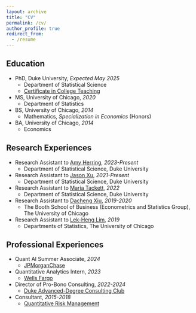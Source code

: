 ```yaml
---
layout: archive
title: "CV"
permalink: /cv/
author_profile: true
redirect_from:
  - /resume
---
```


## Education
* PhD, Duke University, *Expected May 2025*
  * Department of Statistical Science
  * [Certificate in College Teaching](https://gradschool.duke.edu/professional-development/programs/certificate-college-teaching/)
* MS, University of Chicago, *2020*
  * Department of Statistics
* BS, University of Chicago, *2014*
  * Mathematics, *Specialization in Economics* (Honors)
* BA, University of Chicago, *2014*
  * Economics

## Research Experiences
* Research Assistant to [Amy Herring](https://scholars.duke.edu/person/Amy.Herring), *2023-Present*
  * Department of Statistical Science, Duke University
* Research Assistant to [Jason Xu](https://jasonxu90.github.io), *2021-Present*
  * Department of Statistical Science, Duke University
* Research Assistant to [Maria Tackett](https://maria-tackett.netlify.app), *2022*
  * Department of Statistical Science, Duke University
* Research Assistant to [Dacheng Xiu](https://dachxiu.chicagobooth.edu), *2019-2020*
  * The Booth School of Business (Econometrics and Statistics Group), The University of Chicago
* Research Assistant to [Lek-Heng Lim](https://www.stat.uchicago.edu/~lekheng/), *2019*
  * Departments of Statistics, The University of Chicago

## Professional Experiences
* Quant AI Summer Associate, *2024*
  * [JPMorganChase](https://www.jpmorganchase.com)
* Quantitative Analytics Intern, *2023*
  * [Wells Fargo](https://www.wellsfargo.com)
* Director of Pro-Bono Consulting, *2022-2024*
  * [Duke Advanced-Degree Consulting Club](https://sites.duke.edu/dacc/)
* Consultant, *2015-2018*
  * [Quantitative Risk Management](https://www.qrm.com)

